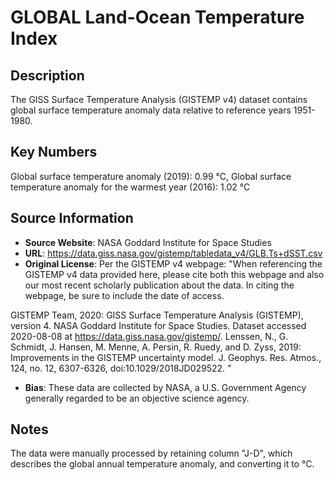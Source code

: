 
# GLOBAL Land-Ocean Temperature Index

## Description
The GISS Surface Temperature Analysis (GISTEMP v4) dataset contains global surface temperature anomaly data relative to reference years 1951-1980.

## Key Numbers
Global surface temperature anomaly (2019): 0.99 °C,
Global surface temperature anomaly for the warmest year (2016): 1.02 °C

## Source Information
* **Source Website**: NASA Goddard Institute for Space Studies
* **URL**: https://data.giss.nasa.gov/gistemp/tabledata_v4/GLB.Ts+dSST.csv
* **Original License**: Per the GISTEMP v4 webpage: "When referencing the GISTEMP v4 data provided here, please cite both this webpage and also our most recent scholarly publication about the data. In citing the webpage, be sure to include the date of access.

GISTEMP Team, 2020: GISS Surface Temperature Analysis (GISTEMP), version 4. NASA Goddard Institute for Space Studies. Dataset accessed 2020-08-08 at https://data.giss.nasa.gov/gistemp/.
Lenssen, N., G. Schmidt, J. Hansen, M. Menne, A. Persin, R. Ruedy, and D. Zyss, 2019: Improvements in the GISTEMP uncertainty model. J. Geophys. Res. Atmos., 124, no. 12, 6307-6326, doi:10.1029/2018JD029522.
"
* **Bias**: These data are collected by NASA, a U.S. Government Agency generally regarded to be an objective science agency.

## Notes
The data were manually processed by retaining column "J-D", which describes the global annual temperature anomaly, and converting it to °C.
